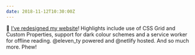 ```yaml
---
date: 2018-11-12T10:30:00Z
---
```

‪🚨 [I’ve redesigned my website](https://tiepz.com)! Highlights include use of CSS Grid and Custom Properties, support for dark colour schemes and a service worker for offline reading. @eleven_ty powered and @netlify hosted. And so much more. Phew!
